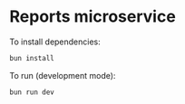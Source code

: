 # Reports microservice

To install dependencies:

```bash
bun install
```

To run (development mode):

```bash
bun run dev
```
